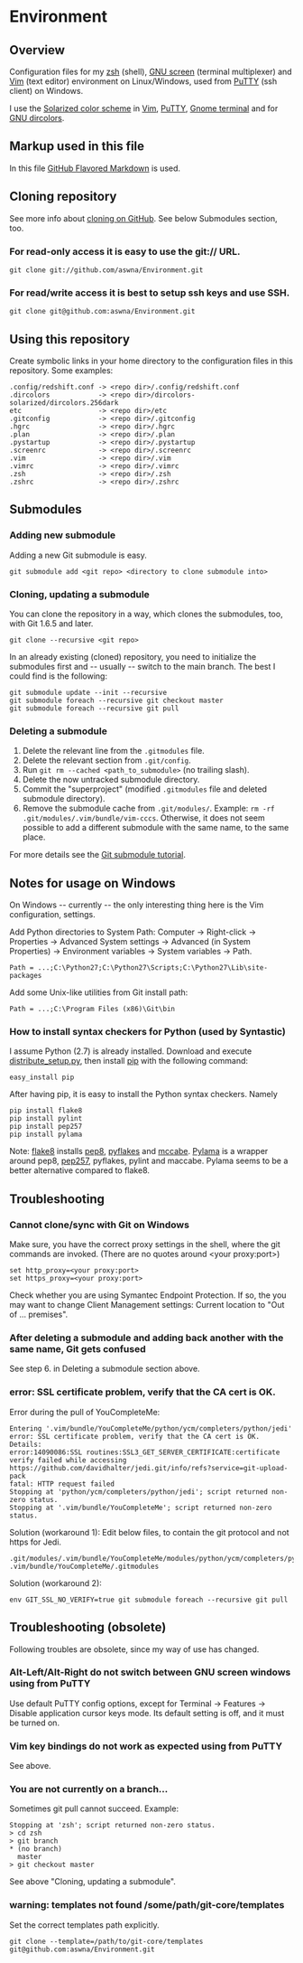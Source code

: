 # Environment #
## Overview ##
Configuration files for my [zsh][1] (shell), [GNU screen][2] (terminal multiplexer) and
[Vim][3] (text editor) environment on Linux/Windows, used from [PuTTY][4] (ssh client) on Windows.

I use the [Solarized color scheme][5] in [Vim][6], [PuTTY][7], [Gnome terminal][8] and for [GNU dircolors][20].

## Markup used in this file ##
In this file [GitHub Flavored Markdown][9] is used.

## Cloning repository ##
See more info about [cloning on GitHub][10]. See below Submodules section, too.

### For read-only access it is easy to use the git:// URL. ###
    git clone git://github.com/aswna/Environment.git

### For read/write access it is best to setup ssh keys and use SSH. ###
    git clone git@github.com:aswna/Environment.git

## Using this repository ##
Create symbolic links in your home directory to the configuration files in this repository.
Some examples:

    .config/redshift.conf -> <repo dir>/.config/redshift.conf
    .dircolors            -> <repo dir>/dircolors-solarized/dircolors.256dark
    etc                   -> <repo dir>/etc
    .gitconfig            -> <repo dir>/.gitconfig
    .hgrc                 -> <repo dir>/.hgrc
    .plan                 -> <repo dir>/.plan
    .pystartup            -> <repo dir>/.pystartup
    .screenrc             -> <repo dir>/.screenrc
    .vim                  -> <repo dir>/.vim
    .vimrc                -> <repo dir>/.vimrc
    .zsh                  -> <repo dir>/.zsh
    .zshrc                -> <repo dir>/.zshrc

## Submodules ##
### Adding new submodule ###
Adding a new Git submodule is easy.

    git submodule add <git repo> <directory to clone submodule into>

### Cloning, updating a submodule ###
You can clone the repository in a way, which clones the submodules, too, with Git 1.6.5 and later.

    git clone --recursive <git repo>

In an already existing (cloned) repository, you need to initialize the submodules first and -- usually -- switch to the main branch. The best I could find is the following:

    git submodule update --init --recursive
    git submodule foreach --recursive git checkout master
    git submodule foreach --recursive git pull

### Deleting a submodule ###
1. Delete the relevant line from the <code>.gitmodules</code> file.
2. Delete the relevant section from <code>.git/config</code>.
3. Run <code>git rm --cached &lt;path_to_submodule&gt;</code> (no trailing slash).
4. Delete the now untracked submodule directory.
5. Commit the "superproject" (modified <code>.gitmodules</code> file and deleted submodule directory).
6. Remove the submodule cache from <code>.git/modules/</code>. Example:
   <code>rm -rf .git/modules/.vim/bundle/vim-cccs</code>. Otherwise, it does not seem possible to add a
   different submodule with the same name, to the same place.

For more details see the [Git submodule tutorial][11].

## Notes for usage on Windows ##
On Windows -- currently -- the only interesting thing here is the Vim configuration, settings.

Add Python directories to System Path: Computer -> Right-click -> Properties -> Advanced System
settings -> Advanced (in System Properties) -> Environment variables -> System variables -> Path.

    Path = ...;C:\Python27;C:\Python27\Scripts;C:\Python27\Lib\site-packages

Add some Unix-like utilities from Git install path:

    Path = ...;C:\Program Files (x86)\Git\bin

### How to install syntax checkers for Python (used by Syntastic) ###
I assume Python (2.7) is already installed. Download and execute [distribute_setup.py][12],
then install [pip][13] with the following command:

    easy_install pip

After having pip, it is easy to install the Python syntax checkers. Namely

    pip install flake8
    pip install pylint
    pip install pep257
    pip install pylama

Note: [flake8][14] installs [pep8][15], [pyflakes][16] and [mccabe][17]. [Pylama][18] is a wrapper
around pep8, [pep257][19], pyflakes, pylint and maccabe. Pylama seems to be a better alternative
compared to flake8.

## Troubleshooting ##
### Cannot clone/sync with Git on Windows ###
Make sure, you have the correct proxy settings in the shell, where the git commands are invoked.
(There are no quotes around &lt;your proxy:port&gt;)

    set http_proxy=<your proxy:port>
    set https_proxy=<your proxy:port>

Check whether you are using Symantec Endpoint Protection. If so, the you may want to change
Client Management settings: Current location to "Out of ... premises".

### After deleting a submodule and adding back another with the same name, Git gets confused ###
See step 6. in Deleting a submodule section above.

### error: SSL certificate problem, verify that the CA cert is OK. ###
Error during the pull of YouCompleteMe:

    Entering '.vim/bundle/YouCompleteMe/python/ycm/completers/python/jedi'
    error: SSL certificate problem, verify that the CA cert is OK. Details:
    error:14090086:SSL routines:SSL3_GET_SERVER_CERTIFICATE:certificate verify failed while accessing https://github.com/davidhalter/jedi.git/info/refs?service=git-upload-pack
    fatal: HTTP request failed
    Stopping at 'python/ycm/completers/python/jedi'; script returned non-zero status.
    Stopping at '.vim/bundle/YouCompleteMe'; script returned non-zero status.

Solution (workaround 1): Edit below files, to contain the git protocol and not https for Jedi.

    .git/modules/.vim/bundle/YouCompleteMe/modules/python/ycm/completers/python/jedi/config
    .vim/bundle/YouCompleteMe/.gitmodules

Solution (workaround 2):

    env GIT_SSL_NO_VERIFY=true git submodule foreach --recursive git pull

## Troubleshooting (obsolete) ##
Following troubles are obsolete, since my way of use has changed.

### Alt-Left/Alt-Right do not switch between GNU screen windows using from PuTTY ###
Use default PuTTY config options, except for Terminal -> Features -> Disable application cursor keys mode.
Its default setting is off, and it must be turned on.

### Vim key bindings do not work as expected using from PuTTY ###
See above.

### You are not currently on a branch... ###
Sometimes git pull cannot succeed. Example:

    Stopping at 'zsh'; script returned non-zero status.
    > cd zsh
    > git branch
    * (no branch)
      master
    > git checkout master
See above "Cloning, updating a submodule".

### warning: templates not found /some/path/git-core/templates ###
Set the correct templates path explicitly.

    git clone --template=/path/to/git-core/templates git@github.com:aswna/Environment.git

[1]: http://www.zsh.org/ "zsh"
[2]: http://www.gnu.org/software/screen/ "GNU screen"
[3]: http://www.vim.org/ "Vim"
[4]: http://www.chiark.greenend.org.uk/~sgtatham/putty/ "PuTTY"
[5]: http://ethanschoonover.com/solarized "Solarized"
[6]: https://github.com/altercation/vim-colors-solarized "Vim colors solarized"
[7]: https://github.com/brantb/solarized/tree/master/putty-colors-solarized "PuTTY colors solarized"
[8]: https://github.com/sigurdga/gnome-terminal-colors-solarized "Gnome terminal colors solarized"
[9]: http://github.github.com/github-flavored-markdown/ "GFM"
[10]: https://help.github.com/articles/which-remote-url-should-i-use "Which remote URL should I use?"
[11]: https://git.wiki.kernel.org/index.php/GitSubmoduleTutorial "Git submodule tutorial"
[12]: http://python-distribute.org/distribute_setup.py "distribute_setup.py"
[13]: https://pypi.python.org/pypi/pip "pip"
[14]: https://pypi.python.org/pypi/flake8 "flake8"
[15]: https://pypi.python.org/pypi/pep8 "pep8"
[16]: https://pypi.python.org/pypi/pyflakes "pyflakes"
[17]: https://pypi.python.org/pypi/mccabe "mccabe"
[18]: https://pypi.python.org/pypi/pylama "pylama"
[19]: https://pypi.python.org/pypi/pep257 "pep257"
[20]: https://github.com/seebi/dircolors-solarized "dircolors-solarized"
